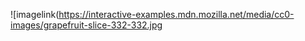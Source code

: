 ![imagelink(https://interactive-examples.mdn.mozilla.net/media/cc0-images/grapefruit-slice-332-332.jpg

